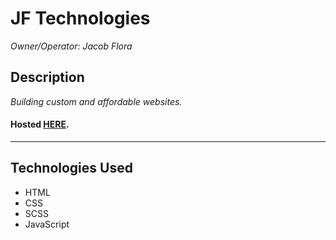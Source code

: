 # JF Technologies
*Owner/Operator: Jacob Flora*
## Description
*Building custom and affordable websites.*
#### Hosted [HERE]( https://jacob52210.github.io/jftech// "JF Technologies").
___

## Technologies Used
* HTML
* CSS
* SCSS
* JavaScript
